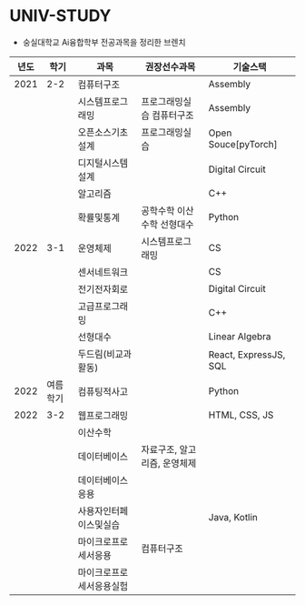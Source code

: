 # UNIV-STUDY

-   숭실대학교 Ai융합학부 전공과목을 정리한 브렌치

| 년도 | 학기     | 과목                     | 권장선수과목                 | 기술스택              |
| ---- | -------- | ------------------------ | ---------------------------- | --------------------- |
| 2021 | 2-2      | 컴퓨터구조               |                              | Assembly              |
|      |          | 시스템프로그래밍         | 프로그래밍실습 컴퓨터구조    | Assembly              |
|      |          | 오픈소스기초설계         | 프로그래밍실습               | Open Souce[pyTorch]   |
|      |          | 디지털시스템설계         |                              | Digital Circuit       |
|      |          | 알고리즘                 |                              | C++                   |
|      |          | 확률및통계               | 공학수학 이산수학 선형대수   | Python                |
| 2022 | 3-1      | 운영체제                 | 시스템프로그래밍             | CS                    |
|      |          | 센서네트워크             |                              | CS                    |
|      |          | 전기전자회로             |                              | Digital Circuit       |
|      |          | 고급프로그래밍           |                              | C++                   |
|      |          | 선형대수                 |                              | Linear Algebra        |
|      |          | 두드림(비교과활동)       |                              | React, ExpressJS, SQL |
| 2022 | 여름학기 | 컴퓨팅적사고             |                              | Python                |
| 2022 | 3-2      | 웹프로그래밍             |                              | HTML, CSS, JS         |
|      |          | 이산수학                 |                              |                       |
|      |          | 데이터베이스             | 자료구조, 알고리즘, 운영체제 |                       |
|      |          | 데이터베이스응용         |                              |                       |
|      |          | 사용자인터페이스및실습   |                              | Java, Kotlin          |
|      |          | 마이크로프로세서응용     | 컴퓨터구조                   |                       |
|      |          | 마이크로프로세서응용실험 |                              |                       |
